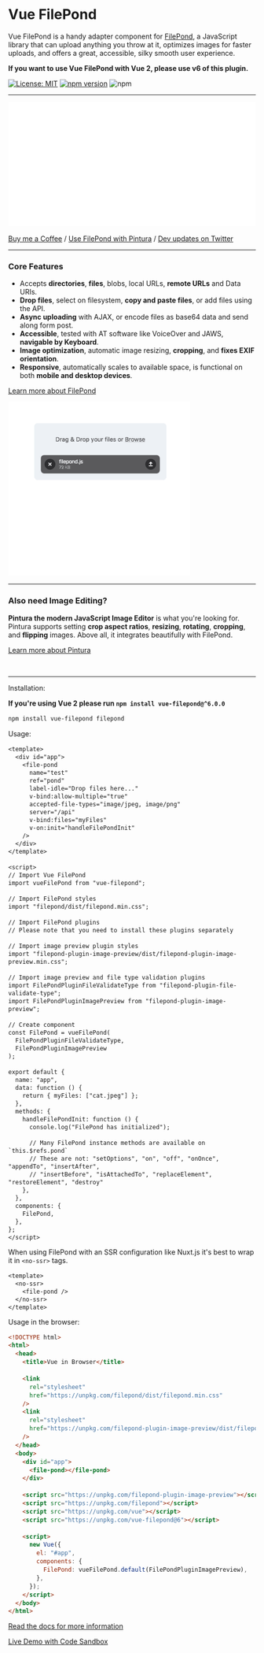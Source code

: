 # Vue FilePond

Vue FilePond is a handy adapter component for [FilePond](https://github.com/pqina/filepond), a JavaScript library that can upload anything you throw at it, optimizes images for faster uploads, and offers a great, accessible, silky smooth user experience.

**If you want to use Vue FilePond with Vue 2, please use v6 of this plugin.**

[![License: MIT](https://img.shields.io/badge/license-MIT-blue.svg)](https://github.com/pqina/vue-filepond/blob/master/LICENSE)
[![npm version](https://badge.fury.io/js/vue-filepond.svg)](https://www.npmjs.com/package/vue-filepond)
![npm](https://img.shields.io/npm/dt/vue-filepond)

---

[<img src="https://github.com/pqina/filepond-github-assets/blob/master/header.svg" alt="FilePond"/>](https://www.buymeacoffee.com/rikschennink/)

[Buy me a Coffee](https://www.buymeacoffee.com/rikschennink/) / [Use FilePond with Pintura](https://pqina.nl/pintura/?ref=github-filepond) / [Dev updates on Twitter](https://twitter.com/rikschennink/)

---


### Core Features

- Accepts **directories**, **files**, blobs, local URLs, **remote URLs** and Data URIs.
- **Drop files**, select on filesystem, **copy and paste files**, or add files using the API.
- **Async uploading** with AJAX, or encode files as base64 data and send along form post.
- **Accessible**, tested with AT software like VoiceOver and JAWS, **navigable by Keyboard**.
- **Image optimization**, automatic image resizing, **cropping**, and **fixes EXIF orientation**.
- **Responsive**, automatically scales to available space, is functional on both **mobile and desktop devices**.

[Learn more about FilePond](https://pqina.nl/filepond/)

<img src="https://github.com/pqina/filepond-github-assets/blob/master/filepond-animation-01.gif?raw=true" width="370" alt=""/>

---

### Also need Image Editing?

**Pintura the modern JavaScript Image Editor** is what you're looking for. Pintura supports setting **crop aspect ratios**, **resizing**, **rotating**, **cropping**, and **flipping** images. Above all, it integrates beautifully with FilePond.

[Learn more about Pintura](https://pqina.nl/pintura/?ref=github-vue-filepond)

<img src="https://github.com/pqina/filepond-github-assets/blob/master/filepond_pintura.gif?raw=true" width="600" alt=""/>

---

Installation:

**If you're using Vue 2 please run `npm install vue-filepond@^6.0.0`**

```bash
npm install vue-filepond filepond
```

Usage:

```vue
<template>
  <div id="app">
    <file-pond
      name="test"
      ref="pond"
      label-idle="Drop files here..."
      v-bind:allow-multiple="true"
      accepted-file-types="image/jpeg, image/png"
      server="/api"
      v-bind:files="myFiles"
      v-on:init="handleFilePondInit"
    />
  </div>
</template>

<script>
// Import Vue FilePond
import vueFilePond from "vue-filepond";

// Import FilePond styles
import "filepond/dist/filepond.min.css";

// Import FilePond plugins
// Please note that you need to install these plugins separately

// Import image preview plugin styles
import "filepond-plugin-image-preview/dist/filepond-plugin-image-preview.min.css";

// Import image preview and file type validation plugins
import FilePondPluginFileValidateType from "filepond-plugin-file-validate-type";
import FilePondPluginImagePreview from "filepond-plugin-image-preview";

// Create component
const FilePond = vueFilePond(
  FilePondPluginFileValidateType,
  FilePondPluginImagePreview
);

export default {
  name: "app",
  data: function () {
    return { myFiles: ["cat.jpeg"] };
  },
  methods: {
    handleFilePondInit: function () {
      console.log("FilePond has initialized");

      // Many FilePond instance methods are available on `this.$refs.pond`
      // These are not: "setOptions", "on", "off", "onOnce", "appendTo", "insertAfter", 
      // "insertBefore", "isAttachedTo", "replaceElement", "restoreElement", "destroy"
    },
  },
  components: {
    FilePond,
  },
};
</script>
```

When using FilePond with an SSR configuration like Nuxt.js it's best to wrap it in `<no-ssr>` tags.

```vue
<template>
  <no-ssr>
    <file-pond />
  </no-ssr>
</template>
```

Usage in the browser:

```html
<!DOCTYPE html>
<html>
  <head>
    <title>Vue in Browser</title>

    <link
      rel="stylesheet"
      href="https://unpkg.com/filepond/dist/filepond.min.css"
    />
    <link
      rel="stylesheet"
      href="https://unpkg.com/filepond-plugin-image-preview/dist/filepond-plugin-image-preview.min.css"
    />
  </head>
  <body>
    <div id="app">
      <file-pond></file-pond>
    </div>

    <script src="https://unpkg.com/filepond-plugin-image-preview"></script>
    <script src="https://unpkg.com/filepond"></script>
    <script src="https://unpkg.com/vue"></script>
    <script src="https://unpkg.com/vue-filepond@6"></script>

    <script>
      new Vue({
        el: "#app",
        components: {
          FilePond: vueFilePond.default(FilePondPluginImagePreview),
        },
      });
    </script>
  </body>
</html>
```

[Read the docs for more information](https://pqina.nl/filepond/docs/patterns/frameworks/vue/)

[Live Demo with Code Sandbox](https://codesandbox.io/s/p3v8zoprp7)
